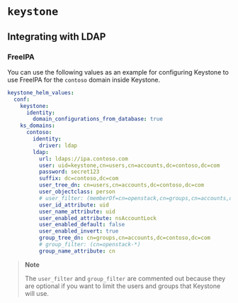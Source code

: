 # `keystone`

## Integrating with LDAP

### FreeIPA

You can use the following values as an example for configuring Keystone to
use FreeIPA for the `contoso` domain inside Keystone.

```yaml
keystone_helm_values:
  conf:
    keystone:
      identity:
        domain_configurations_from_database: true
    ks_domains:
      contoso:
        identity:
          driver: ldap
        ldap:
          url: ldaps://ipa.contoso.com
          user: uid=keystone,cn=users,cn=accounts,dc=contoso,dc=com
          password: secret123
          suffix: dc=contoso,dc=com
          user_tree_dn: cn=users,cn=accounts,dc=contoso,dc=com
          user_objectclass: person
          # user_filter: (memberOf=cn=openstack,cn=groups,cn=accounts,dc=contoso,dc=com)
          user_id_attribute: uid
          user_name_attribute: uid
          user_enabled_attribute: nsAccountLock
          user_enabled_default: false
          user_enabled_invert: true
          group_tree_dn: cn=groups,cn=accounts,dc=contoso,dc=com
          # group_filter: (cn=openstack-*)
          group_name_attribute: cn
```

> **Note**
>
> The `user_filter` and `group_filter` are commented out because they are
> optional if you want to limit the users and groups that Keystone will use.
